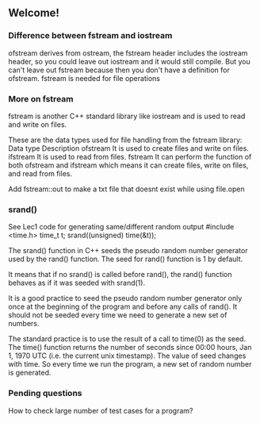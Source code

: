 ## Welcome!

### Difference between fstream and iostream
ofstream derives from ostream, the fstream header includes the iostream header, so you could leave out iostream and it would still compile. But you can't leave out fstream because then you don't have a definition for ofstream. fstream is needed for file operations

### More on fstream
fstream is another C++ standard library like iostream and is used to read and write on files.

These are the data types used for file handling from the fstream library:
Data type 	Description
ofstream 	It is used to create files and write on files.
ifstream 	It is used to read from files.
fstream 	It can perform the function of both ofstream and ifstream which means it can create files, write on files, and read from files.

Add fstream::out to make a txt file that doesnt exist while using file.open

### srand()

See Lec1 code for generating same/different random output
#include <time.h>
time_t t;
srand((unsigned) time(&t));

The srand() function in C++ seeds the pseudo random number generator used by the rand() function. The seed for rand() function is 1 by default.

It means that if no srand() is called before rand(), the rand() function behaves as if it was seeded with srand(1).

It is a good practice to seed the pseudo random number generator only once at the beginning of the program and before any calls of rand(). It should not be seeded every time we need to generate a new set of numbers.

The standard practice is to use the result of a call to time(0) as the seed. The time() function returns the number of seconds since 00:00 hours, Jan 1, 1970 UTC (i.e. the current unix timestamp). The value of seed changes with time. So every time we run the program, a new set of random number is generated.

### Pending questions
How to check large number of test cases for a program?
